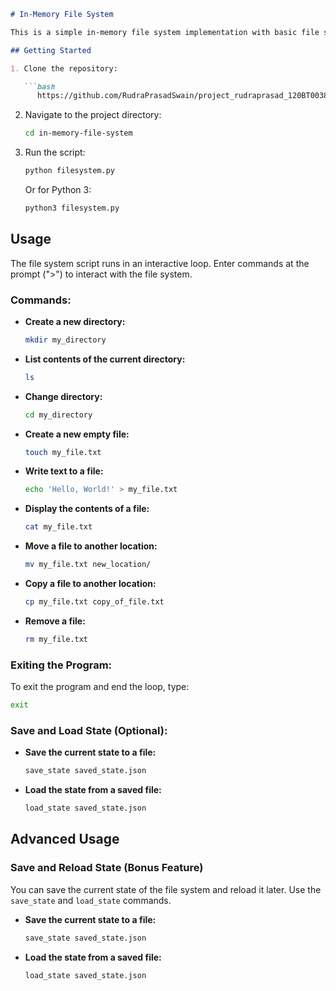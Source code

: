 ```markdown
# In-Memory File System

This is a simple in-memory file system implementation with basic file system operations. The file system supports commands like `mkdir`, `cd`, `ls`, `touch`, `echo`, `mv`, `cp`, `rm`, and more.

## Getting Started

1. Clone the repository:

   ```bash
      https://github.com/RudraPrasadSwain/project_rudraprasad_120BT0038.git
   ```

2. Navigate to the project directory:

   ```bash
   cd in-memory-file-system
   ```

3. Run the script:

   ```bash
   python filesystem.py
   ```

   Or for Python 3:

   ```bash
   python3 filesystem.py
   ```

## Usage

The file system script runs in an interactive loop. Enter commands at the prompt (">") to interact with the file system.

### Commands:

- **Create a new directory:**
  ```bash
  mkdir my_directory
  ```

- **List contents of the current directory:**
  ```bash
  ls
  ```

- **Change directory:**
  ```bash
  cd my_directory
  ```

- **Create a new empty file:**
  ```bash
  touch my_file.txt
  ```

- **Write text to a file:**
  ```bash
  echo 'Hello, World!' > my_file.txt
  ```

- **Display the contents of a file:**
  ```bash
  cat my_file.txt
  ```

- **Move a file to another location:**
  ```bash
  mv my_file.txt new_location/
  ```

- **Copy a file to another location:**
  ```bash
  cp my_file.txt copy_of_file.txt
  ```

- **Remove a file:**
  ```bash
  rm my_file.txt
  ```

### Exiting the Program:

To exit the program and end the loop, type:

```bash
exit
```

### Save and Load State (Optional):

- **Save the current state to a file:**
  ```bash
  save_state saved_state.json
  ```

- **Load the state from a saved file:**
  ```bash
  load_state saved_state.json
  ```

## Advanced Usage

### Save and Reload State (Bonus Feature)

You can save the current state of the file system and reload it later. Use the `save_state` and `load_state` commands.

- **Save the current state to a file:**
  ```bash
  save_state saved_state.json
  ```

- **Load the state from a saved file:**
  ```bash
  load_state saved_state.json
  ```



